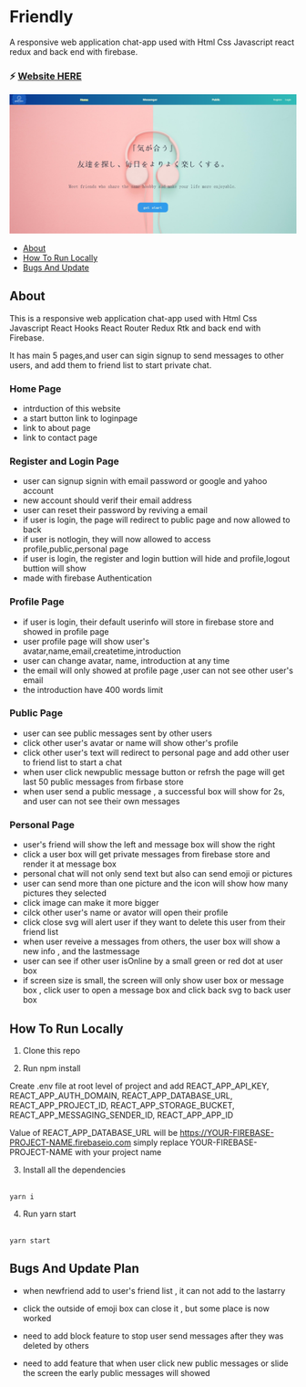 # Friendly

A responsive web application chat-app used with Html Css Javascript react redux and back end with firebase.

### :zap: [Website HERE](https://chatapp-react-firebase-8b8ad.web.app/)

![screenshot](/chat-app-firebase/public/screenshot.png)

- [About](#about)
- [How To Run Locally](#how-to-run-locally)
- [Bugs And Update](#Bugs-and-update)

## About

This is a responsive web application chat-app used with Html Css Javascript React Hooks React Router Redux Rtk and back end with Firebase.

It has main 5 pages,and user can sigin signup to send messages to other users, and add them to friend list to start private chat.

### Home Page

- intrduction of this website
- a start button link to loginpage
- link to about page
- link to contact page

### Register and Login Page

- user can signup signin with email password or google and yahoo account
- new account should verif their email address
- user can reset their password by reviving a email
- if user is login, the page will redirect to public page and now allowed to back
- if user is notlogin, they will now allowed to access profile,public,personal page
- if user is login, the register and login buttion will hide and profile,logout buttion will show
- made with firebase Authentication

### Profile Page

- if user is login, their default userinfo will store in firebase store and showed in profile page
- user profile page will show user's avatar,name,email,createtime,introduction
- user can change avatar, name, introduction at any time
- the email will only showed at profile page ,user can not see other user's email
- the introduction have 400 words limit

### Public Page

- user can see public messages sent by other users
- click other user's avatar or name will show other's profile
- click other user's text will redirect to personal page and add other user to friend list to start a chat
- when user click newpublic message button or refrsh the page will get last 50 public messages from firbase store
- when user send a public message , a successful box will show for 2s, and user can not see their own messages

### Personal Page

- user's friend will show the left and message box will show the right
- click a user box will get private messages from firebase store and render it at message box
- personal chat will not only send text but also can send emoji or pictures
- user can send more than one picture and the icon will show how many pictures they selected
- click image can make it more bigger
- cilck other user's name or avator will open their profile
- click close svg will alert user if they want to delete this user from their friend list
- when user reveive a messages from others, the user box will show a new info , and the lastmessage
- user can see if other user isOnline by a small green or red dot at user box
- if screen size is small, the screen will only show user box or message box , click user to open a message box and click back svg to back user box

## How To Run Locally

1. Clone this repo

2. Run npm install

Create .env file at root level of project and add REACT_APP_API_KEY, REACT_APP_AUTH_DOMAIN, REACT_APP_DATABASE_URL, REACT_APP_PROJECT_ID, REACT_APP_STORAGE_BUCKET, REACT_APP_MESSAGING_SENDER_ID, REACT_APP_APP_ID

Value of REACT_APP_DATABASE_URL will be https://YOUR-FIREBASE-PROJECT-NAME.firebaseio.com simply replace YOUR-FIREBASE-PROJECT-NAME with your project name

3. Install all the dependencies

```

yarn i

```

4. Run yarn start

```

yarn start

```

## Bugs And Update Plan

- when newfriend add to user's friend list , it can not add to the lastarry

- click the outside of emoji box can close it , but some place is now worked

- need to add block feature to stop user send messages after they was deleted by others

- need to add feature that when user click new public messages or slide the screen the early public messages will showed
